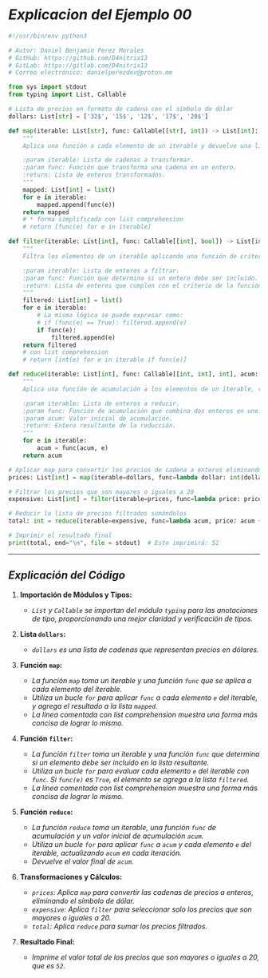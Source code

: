 <!-- Autor: Daniel Benjamin Perez Morales -->
<!-- GitHub: https://github.com/D4nitrix13 -->
<!-- GitLab: https://gitlab.com/D4nitrix13 -->
<!-- Correo electrónico: danielperezdev@proton.me -->

# ***Explicacion del Ejemplo 00***

```python
#!/usr/bin/env python3

# Autor: Daniel Benjamin Perez Morales
# GitHub: https://github.com/D4nitrix13
# GitLab: https://gitlab.com/D4nitrix13
# Correo electrónico: danielperezdev@proton.me

from sys import stdout
from typing import List, Callable

# Lista de precios en formato de cadena con el símbolo de dólar
dollars: List[str] = ['32$', '15$', '12$', '17$', '20$']

def map(iterable: List[str], func: Callable[[str], int]) -> List[int]:
    """
    Aplica una función a cada elemento de un iterable y devuelve una lista de resultados.

    :param iterable: Lista de cadenas a transformar.
    :param func: Función que transforma una cadena en un entero.
    :return: Lista de enteros transformados.
    """
    mapped: List[int] = list()
    for e in iterable:
        mapped.append(func(e))
    return mapped
    # * forma simplificada con list comprehension
    # return [func(e) for e in iterable]

def filter(iterable: List[int], func: Callable[[int], bool]) -> List[int]:
    """
    Filtra los elementos de un iterable aplicando una función de criterio.

    :param iterable: Lista de enteros a filtrar.
    :param func: Función que determina si un entero debe ser incluido.
    :return: Lista de enteros que cumplen con el criterio de la función.
    """
    filtered: List[int] = list()
    for e in iterable:
        # La misma lógica se puede expresar como:
        # if (func(e) == True): filtered.append(e)
        if func(e):
            filtered.append(e)
    return filtered
    # con list comprehension
    # return [int(e) for e in iterable if func(e)]

def reduce(iterable: List[int], func: Callable[[int, int], int], acum: int = 0) -> int:
    """
    Aplica una función de acumulación a los elementos de un iterable, reduciéndolos a un solo valor.

    :param iterable: Lista de enteros a reducir.
    :param func: Función de acumulación que combina dos enteros en uno.
    :param acum: Valor inicial de acumulación.
    :return: Entero resultante de la reducción.
    """
    for e in iterable:
        acum = func(acum, e)
    return acum

# Aplicar map para convertir los precios de cadena a enteros eliminando el símbolo de dólar
prices: List[int] = map(iterable=dollars, func=lambda dollar: int(dollar[0:-1:1]))

# Filtrar los precios que son mayores o iguales a 20
expensive: List[int] = filter(iterable=prices, func=lambda price: price >= 20)

# Reducir la lista de precios filtrados sumándolos
total: int = reduce(iterable=expensive, func=lambda acum, price: acum + price, acum=0)

# Imprimir el resultado final
print(total, end="\n", file = stdout)  # Esto imprimirá: 52
```

---

## ***Explicación del Código***

1. **Importación de Módulos y Tipos:**
   - *`List` y `Callable` se importan del módulo `typing` para las anotaciones de tipo, proporcionando una mejor claridad y verificación de tipos.*

2. **Lista `dollars`:**
   - *`dollars` es una lista de cadenas que representan precios en dólares.*

3. **Función `map`:**
   - *La función `map` toma un iterable y una función `func` que se aplica a cada elemento del iterable.*
   - *Utiliza un bucle `for` para aplicar `func` a cada elemento `e` del iterable, y agrega el resultado a la lista `mapped`.*
   - *La línea comentada con list comprehension muestra una forma más concisa de lograr lo mismo.*

4. **Función `filter`:**
   - *La función `filter` toma un iterable y una función `func` que determina si un elemento debe ser incluido en la lista resultante.*
   - *Utiliza un bucle `for` para evaluar cada elemento `e` del iterable con `func`. Si `func(e)` es `True`, el elemento se agrega a la lista `filtered`.*
   - *La línea comentada con list comprehension muestra una forma más concisa de lograr lo mismo.*

5. **Función `reduce`:**
   - *La función `reduce` toma un iterable, una función `func` de acumulación y un valor inicial de acumulación `acum`.*
   - *Utiliza un bucle `for` para aplicar `func` a `acum` y cada elemento `e` del iterable, actualizando `acum` en cada iteración.*
   - *Devuelve el valor final de `acum`.*

6. **Transformaciones y Cálculos:**
   - *`prices`: Aplica `map` para convertir las cadenas de precios a enteros, eliminando el símbolo de dólar.*
   - *`expensive`: Aplica `filter` para seleccionar solo los precios que son mayores o iguales a 20.*
   - *`total`: Aplica `reduce` para sumar los precios filtrados.*

7. **Resultado Final:**
   - *Imprime el valor total de los precios que son mayores o iguales a 20, que es `52`.*
